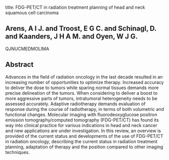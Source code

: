 title: FDG-PET/CT in radiation treatment planning of head and neck squamous cell carcinoma

## Arens, A I J. and Troost, E G C. and Schinagl, D. and Kaanders, J H A M. and Oyen, W J G.
QJNUCMEDMOLIMA


## Abstract
Advances in the field of radiation oncology in the last decade resulted in an increasing number of opportunities to optimize therapy. Increased accuracy to deliver the dose to tumors while sparing normal tissues demands more precise delineation of the tumors. When considering to deliver a boost to more aggressive parts of tumors, intratumoral heterogeneity needs to be assessed accurately. Adaptive radiotherapy demands evaluation of response during the course of radiotherapy, in terms of both volumetric and functional changes. Molecular imaging with fluorodeoxyglucose positron emission tomography/computed tomography (FDG-PET/CT) has found its way into clinical practice for various indications in head and neck cancer and new applications are under investigation. In this review, an overview is provided of the current status and developments of the use of FDG-PET/CT in radiation oncology, describing the current status in radiation treatment planning, adaptation of therapy and the position compared to other imaging techniques.

